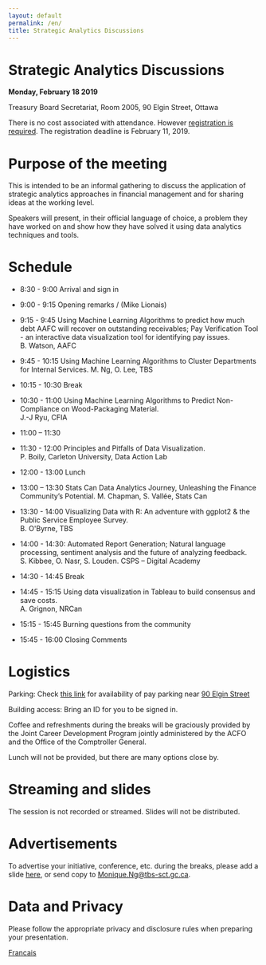 ```yaml
---
layout: default
permalink: /en/ 
title: Strategic Analytics Discussions
---
```


# Strategic Analytics Discussions 
**Monday, February 18 2019** 

Treasury Board Secretariat, Room 2005, 90 Elgin Street, Ottawa 


There is no cost associated with attendance.  However [registration is required](https://docs.google.com/forms/d/e/1FAIpQLSdRJMLB10MEHzbWySAwDr4Pk_opMI97CMn85WxPBImEopAG7g/viewform). The registration deadline is February 11, 2019. 

# Purpose of the meeting 

This is intended to be an informal gathering to discuss the application of strategic analytics approaches in financial management and for sharing ideas at the working level.  

Speakers will present, in their official language of choice, a problem they have worked on and show how they have solved it using data analytics techniques and tools. 

# Schedule
*   8:30 - 9:00 Arrival and sign in 

*   9:00 - 9:15 Opening remarks / (Mike Lionais)

*   9:15 - 9:45 Using Machine Learning Algorithms to predict how much debt AAFC will recover on outstanding receivables; Pay Verification Tool - an interactive data visualization tool for identifying pay issues.  
B. Watson, AAFC

*   9:45 - 10:15 Using Machine Learning Algorithms to Cluster Departments for Internal Services. 
M. Ng, O. Lee, TBS

*   10:15 - 10:30 Break  

*   10:30 - 11:00 Using Machine Learning Algorithms to Predict Non-Compliance on Wood-Packaging Material.  
J.-J Ryu, CFIA

*	11:00 – 11:30 

*	11:30 - 12:00 Principles and Pitfalls of Data Visualization.  
P. Boily, Carleton University, Data Action Lab

*	12:00 - 13:00 Lunch 

*	13:00 – 13:30 Stats Can Data Analytics Journey, Unleashing the Finance Community’s Potential.
M. Chapman, S. Vallée, Stats Can

*	13:30 - 14:00 Visualizing Data with R: An adventure with ggplot2 & the Public Service Employee Survey.  
B. O'Byrne, TBS

*	14:00 - 14:30: Automated Report Generation; Natural language processing, sentiment analysis and the future of analyzing feedback.  
S. Kibbee, O. Nasr, S. Louden. CSPS – Digital Academy

*	14:30 - 14:45 Break 

*	14:45 - 15:15 Using data visualization in Tableau to build consensus and save costs.   
A. Grignon, NRCan

*	15:15 - 15:45 Burning questions from the community

*	15:45 - 16:00 Closing Comments 


# Logistics

Parking: Check [this link](https://en.parkopedia.ca/parking/locations/90_elgin_street_ottawa_ontario_k1p_5e7_canada_f244msbc8ps/?country=ca&arriving=201902180900&leaving=201902181600) for availability of pay parking near [90 Elgin Street](https://www.google.com/maps/place/90+Elgin+St,+Ottawa,+ON+K1P+5E9/@45.4220487,-75.6968851,17z/data=!3m1!4b1!4m5!3m4!1s0x4cce05aaa3d54d7f:0x7db7934077dd9470!8m2!3d45.4220487!4d-75.694691)

Building access: Bring an ID for you to be signed in.

Coffee and refreshments during the breaks will be graciously provided by the Joint Career Development Program jointly administered by the ACFO and the Office of the Comptroller General.

Lunch will not be provided, but there are many options close by.

# Streaming and slides

The session is not recorded or streamed. Slides will not be distributed. 

# Advertisements 

To advertise your initiative, conference, etc. during the breaks, please add a slide [here](https://docs.google.com/presentation/d/1YCxLR5mS_Y0nTLxM-Ri_rZAuEs60fSdvfPDTxKqPY4A/edit#slide=id.p1), or send copy to Monique.Ng@tbs-sct.gc.ca.  

# Data and Privacy 

Please follow the appropriate privacy and disclosure rules when preparing your presentation.

[Francais](./fr.md)
